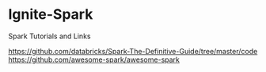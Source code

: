 # Ignite-Spark
Spark Tutorials and Links


https://github.com/databricks/Spark-The-Definitive-Guide/tree/master/code  
https://github.com/awesome-spark/awesome-spark  
